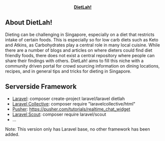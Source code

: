 <p align="center"><a href="https://cwma/dietlah/"><b>DietLah!</b></a></p>

## About DietLah!

Dieting can be challenging in Singapore, especially on a diet that restricts intake of certain foods. This is especially so for low carb diets such as Keto and Atkins, as Carbohydrates play a central role in many local cuisine. While there are a number of blogs and articles on where dieters could find diet friendly foods, there does not exist a central repository where people can share their findings with others. DietLah! aims to fill this niche with a community driven portal for crowd sourcing information on dining locations, recipes, and in general tips and tricks for dieting in Singapore.

## Serverside Framework
- [Laravel](https://laravel.com/): composer create-project laravel/laravel dietlah
- [Laravel Collective](https://laravelcollective.com/docs/5.3/html): composer require "laravelcollective/html"
- [Pusher](https://pusher.com/): https://pusher.com/tutorials/realtime_chat_widget
- [Laravel Scout](https://laravel.com/docs/5.4/scout): composer require laravel/scout
- ...

Note: This version only has Laravel base, no other framework has been added.